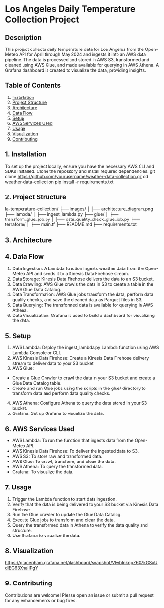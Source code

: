 # Los Angeles Daily Temperature Collection Project

## Description
This project collects daily temperature data for Los Angeles from the Open-Meteo API for April through May 2024 and ingests it into an AWS data pipeline. The data is processed and stored in AWS S3, transformed and cleaned using AWS Glue, and made available for querying in AWS Athena. A Grafana dashboard is created to visualize the data, providing insights.

## Table of Contents
1. [Installation](#installation)
2. [Project Structure](#project-structure)
3. [Architecture](#architecture)
4. [Data Flow](#data-flow)
5. [Setup](#setup)
6. [AWS Services Used](#aws-services-used)
7. [Usage](#usage)
8. [Visualization](#visualization)
9. [Contributing](#contributing)

## 1. Installation
To set up the project locally, ensure you have the necessary AWS CLI and SDKs installed. Clone the repository and install required dependencies.
git clone https://github.com/yourusername/weather-data-collection.git
cd weather-data-collection
pip install -r requirements.txt

## 2. Project Structure
la-temperature-collection/
├── images/
│   ├── architecture_diagram.png
├── lambda/
│   ├── ingest_lambda.py
├── glue/
│   ├── transform_glue_job.py
│   ├── data_quality_check_glue_job.py
├── terraform/
│   ├── main.tf
├── README.md
├── requirements.txt


## 3. Architecture


## 4. Data Flow
1. Data Ingestion: A Lambda function ingests weather data from the Open-Meteo API and sends it to a Kinesis Data Firehose stream.
2. Data Storage: Kinesis Data Firehose delivers the data to an S3 bucket.
3. Data Crawling: AWS Glue crawls the data in S3 to create a table in the AWS Glue Data Catalog.
4. Data Transformation: AWS Glue jobs transform the data, perform data quality checks, and save the cleaned data as Parquet files in S3.
5. Data Querying: The transformed data is available for querying in AWS Athena.
6. Data Visualization: Grafana is used to build a dashboard for visualizing the data.

## 5. Setup
1. AWS Lambda: Deploy the ingest_lambda.py Lambda function using AWS Lambda Console or CLI.
2. AWS Kinesis Data Firehose: Create a Kinesis Data Firehose delivery stream to deliver data to your S3 bucket.
3. AWS Glue:
  - Create a Glue Crawler to crawl the data in your S3 bucket and create a Glue Data Catalog table.
  - Create and run Glue jobs using the scripts in the glue/ directory to transform data and perform data quality checks.
4. AWS Athena: Configure Athena to query the data stored in your S3 bucket.
5. Grafana: Set up Grafana to visualize the data.

## 6. AWS Services Used
- AWS Lambda: To run the function that ingests data from the Open-Meteo API.
- AWS Kinesis Data Firehose: To deliver the ingested data to S3.
- AWS S3: To store raw and transformed data.
- AWS Glue: To crawl, transform, and clean the data.
- AWS Athena: To query the transformed data.
- Grafana: To visualize the data.

## 7. Usage
1. Trigger the Lambda function to start data ingestion.
2. Verify that the data is being delivered to your S3 bucket via Kinesis Data Firehose.
3. Run the Glue crawler to update the Glue Data Catalog.
4. Execute Glue jobs to transform and clean the data.
5. Query the transformed data in Athena to verify the data quality and structure.
6. Use Grafana to visualize the data.

## 8. Visualization
https://gracepham.grafana.net/dashboard/snapshot/VlwbInknpZ607kGSxUdlEG63XnalIPgY

## 9. Contributing
Contributions are welcome! Please open an issue or submit a pull request for any enhancements or bug fixes.


